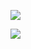 [![](https://mermaid.ink/img/pako:eNp9UMFOwzAM_RXL52pqWbt2ObJxHAdAQkK9hNbtwtqkchOgTPt30modE0LkEMXv5fk9-4iFKQkFvhnHmoZcgz9W2YZgN8CH4YPSNZTyzPRUWGU0PHviBwW4ZZKHSvZWQCpgRwFspJ3J8bOA5YjP0GND1IFsmrHJpLn8ny3u3omHK4stK32AwlQV0dllpu6N3fuYf_fx5DTHddwnHsaxrPH9tGX16iyNlelIQ-9XUdCvwBu_JpB6OBvF19yDLAgeVesaaQ3_k-2yFwywZlWisOwowJa4lWOJx1GWo91TSzkK_yypkq6xOeb65GWd1C_GtLOSjav3KCrZ9L5yXSktbZWsWbYXlEmXxBvjtEUR32TR1AXFET9RJOlilaVxEq7jKFwnSRLggCJKw8U6DVfLdZaGkb9PAX5NtuEiS5PTN8OKrP4?type=png)](https://mermaid.live/edit#pako:eNp9UMFOwzAM_RXL52pqWbt2ObJxHAdAQkK9hNbtwtqkchOgTPt30modE0LkEMXv5fk9-4iFKQkFvhnHmoZcgz9W2YZgN8CH4YPSNZTyzPRUWGU0PHviBwW4ZZKHSvZWQCpgRwFspJ3J8bOA5YjP0GND1IFsmrHJpLn8ny3u3omHK4stK32AwlQV0dllpu6N3fuYf_fx5DTHddwnHsaxrPH9tGX16iyNlelIQ-9XUdCvwBu_JpB6OBvF19yDLAgeVesaaQ3_k-2yFwywZlWisOwowJa4lWOJx1GWo91TSzkK_yypkq6xOeb65GWd1C_GtLOSjav3KCrZ9L5yXSktbZWsWbYXlEmXxBvjtEUR32TR1AXFET9RJOlilaVxEq7jKFwnSRLggCJKw8U6DVfLdZaGkb9PAX5NtuEiS5PTN8OKrP4)


[![](https://mermaid.ink/img/pako:eNpNj71uhDAQhF9ltU0ahPBx5sdddGlSJFWqyI1zLGAJbGQWJQTx7gGkQ9luvp3Z0S549xWhwsESsOWO4G2Gr2CsexrhPoVAjmFkw6N2sI3Gd8-tdY1GUCAf8LYbdiKSE_m6JjpgesKPMAN72Evh23ILz68a_9_ZFgdIMMIm2AoVh4ki7Cn0Zpe47F6N3FJ_WDVWVJupY43arVtsMO7T-_6RDH5qWlS16cZNTUNlmF6saYLpT7p9WVG4-ckxqqs8bqBa8AdVIeKsyK8yL0WRXlKZRTijElkel3mSyVKkl7LIxBrh71GaxEUu1z-twWa9?type=png)](https://mermaid.live/edit#pako:eNpNj71uhDAQhF9ltU0ahPBx5sdddGlSJFWqyI1zLGAJbGQWJQTx7gGkQ9luvp3Z0S549xWhwsESsOWO4G2Gr2CsexrhPoVAjmFkw6N2sI3Gd8-tdY1GUCAf8LYbdiKSE_m6JjpgesKPMAN72Evh23ILz68a_9_ZFgdIMMIm2AoVh4ki7Cn0Zpe47F6N3FJ_WDVWVJupY43arVtsMO7T-_6RDH5qWlS16cZNTUNlmF6saYLpT7p9WVG4-ckxqqs8bqBa8AdVIeKsyK8yL0WRXlKZRTijElkel3mSyVKkl7LIxBrh71GaxEUu1z-twWa9)
